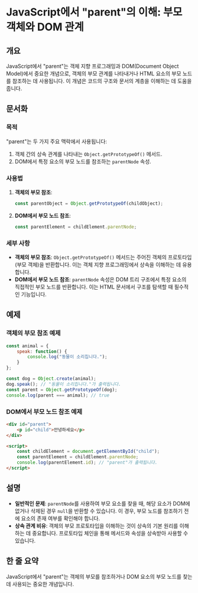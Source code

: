 <!--
Meta Description: # JavaScript에서 "parent"의 이해: 부모 객체와 DOM 관계 ## 개요 JavaScript에서 "parent"는 객체 지향 프로그래밍과 DOM(Document Object Model)에서 중요한 개념으로, 객체의 부모 관계를 나타내거나 HTML 요소의 ...
Meta Keywords: parent, 객체의, const, object, 요소의
-->

# JavaScript에서 "parent"의 이해: 부모 객체와 DOM 관계

## 개요
JavaScript에서 "parent"는 객체 지향 프로그래밍과 DOM(Document Object Model)에서 중요한 개념으로, 객체의 부모 관계를 나타내거나 HTML 요소의 부모 노드를 참조하는 데 사용됩니다. 이 개념은 코드의 구조와 문서의 계층을 이해하는 데 도움을 줍니다.

## 문서화

### 목적
"parent"는 두 가지 주요 맥락에서 사용됩니다: 
1. 객체 간의 상속 관계를 나타내는 `Object.getPrototypeOf()` 메서드.
2. DOM에서 특정 요소의 부모 노드를 참조하는 `parentNode` 속성.

### 사용법
1. **객체의 부모 참조**:
   ```javascript
   const parentObject = Object.getPrototypeOf(childObject);
   ```

2. **DOM에서 부모 노드 참조**:
   ```javascript
   const parentElement = childElement.parentNode;
   ```

### 세부 사항
- **객체의 부모 참조**: `Object.getPrototypeOf()` 메서드는 주어진 객체의 프로토타입(부모 객체)을 반환합니다. 이는 객체 지향 프로그래밍에서 상속을 이해하는 데 유용합니다.
- **DOM에서 부모 노드 참조**: `parentNode` 속성은 DOM 트리 구조에서 특정 요소의 직접적인 부모 노드를 반환합니다. 이는 HTML 문서에서 구조를 탐색할 때 필수적인 기능입니다.

## 예제

### 객체의 부모 참조 예제
```javascript
const animal = {
    speak: function() {
        console.log("동물이 소리칩니다.");
    }
};

const dog = Object.create(animal);
dog.speak(); // "동물이 소리칩니다."가 출력됩니다.
const parent = Object.getPrototypeOf(dog);
console.log(parent === animal); // true
```

### DOM에서 부모 노드 참조 예제
```html
<div id="parent">
    <p id="child">안녕하세요</p>
</div>

<script>
    const childElement = document.getElementById("child");
    const parentElement = childElement.parentNode;
    console.log(parentElement.id); // "parent"가 출력됩니다.
</script>
```

## 설명
- **일반적인 문제**: `parentNode`를 사용하여 부모 요소를 찾을 때, 해당 요소가 DOM에 없거나 삭제된 경우 `null`을 반환할 수 있습니다. 이 경우, 부모 노드를 참조하기 전에 요소의 존재 여부를 확인해야 합니다.
- **상속 관계 비유**: 객체의 부모 프로토타입을 이해하는 것이 상속의 기본 원리를 이해하는 데 중요합니다. 프로토타입 체인을 통해 메서드와 속성을 상속받아 사용할 수 있습니다.

## 한 줄 요약
JavaScript에서 "parent"는 객체의 부모를 참조하거나 DOM 요소의 부모 노드를 찾는 데 사용되는 중요한 개념입니다.